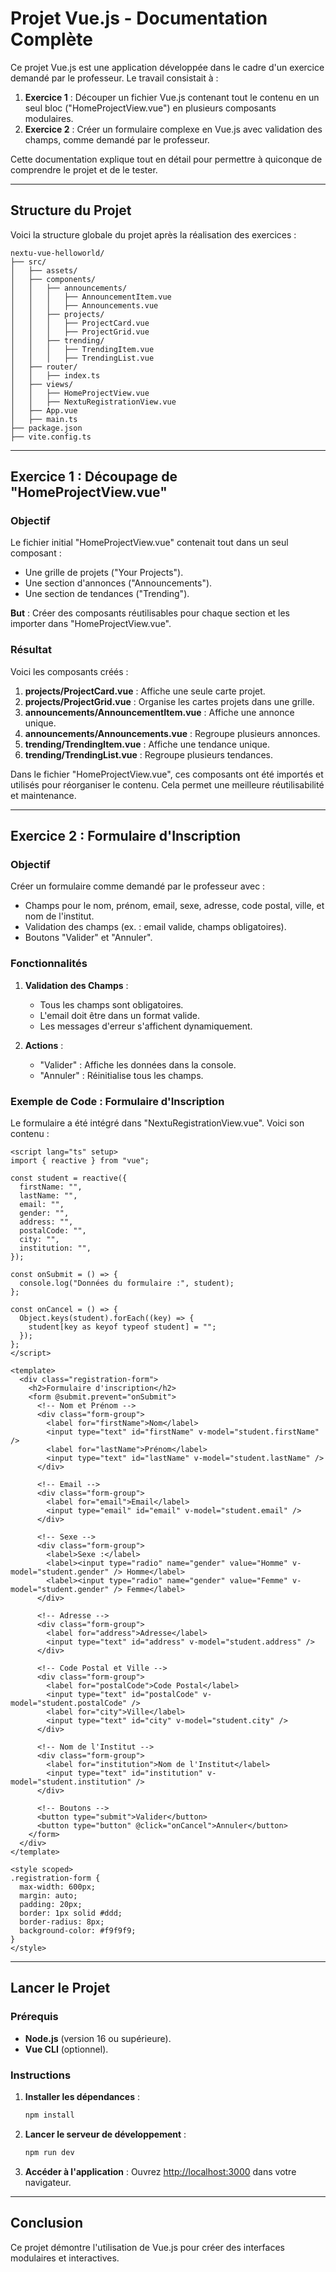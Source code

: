 # Projet Vue.js - Documentation Complète

Ce projet Vue.js est une application développée dans le cadre d'un exercice demandé par le professeur. Le travail consistait à :
1. **Exercice 1** : Découper un fichier Vue.js contenant tout le contenu en un seul bloc ("HomeProjectView.vue") en plusieurs composants modulaires.
2. **Exercice 2** : Créer un formulaire complexe en Vue.js avec validation des champs, comme demandé par le professeur.

Cette documentation explique tout en détail pour permettre à quiconque de comprendre le projet et de le tester.

---

## Structure du Projet

Voici la structure globale du projet après la réalisation des exercices :

```
nextu-vue-helloworld/
├── src/
│   ├── assets/
│   ├── components/
│   │   ├── announcements/
│   │   │   ├── AnnouncementItem.vue
│   │   │   ├── Announcements.vue
│   │   ├── projects/
│   │   │   ├── ProjectCard.vue
│   │   │   ├── ProjectGrid.vue
│   │   ├── trending/
│   │   │   ├── TrendingItem.vue
│   │   │   ├── TrendingList.vue
│   ├── router/
│   │   ├── index.ts
│   ├── views/
│   │   ├── HomeProjectView.vue
│   │   ├── NextuRegistrationView.vue
│   ├── App.vue
│   ├── main.ts
├── package.json
├── vite.config.ts
```

---

## Exercice 1 : Découpage de "HomeProjectView.vue"

### Objectif
Le fichier initial "HomeProjectView.vue" contenait tout dans un seul composant :
- Une grille de projets ("Your Projects").
- Une section d'annonces ("Announcements").
- Une section de tendances ("Trending").

**But** : Créer des composants réutilisables pour chaque section et les importer dans "HomeProjectView.vue".

### Résultat
Voici les composants créés :
1. **projects/ProjectCard.vue** : Affiche une seule carte projet.
2. **projects/ProjectGrid.vue** : Organise les cartes projets dans une grille.
3. **announcements/AnnouncementItem.vue** : Affiche une annonce unique.
4. **announcements/Announcements.vue** : Regroupe plusieurs annonces.
5. **trending/TrendingItem.vue** : Affiche une tendance unique.
6. **trending/TrendingList.vue** : Regroupe plusieurs tendances.

Dans le fichier "HomeProjectView.vue", ces composants ont été importés et utilisés pour réorganiser le contenu. Cela permet une meilleure réutilisabilité et maintenance.

---

## Exercice 2 : Formulaire d'Inscription

### Objectif
Créer un formulaire comme demandé par le professeur avec :
- Champs pour le nom, prénom, email, sexe, adresse, code postal, ville, et nom de l'institut.
- Validation des champs (ex. : email valide, champs obligatoires).
- Boutons "Valider" et "Annuler".

### Fonctionnalités
1. **Validation des Champs** :
   - Tous les champs sont obligatoires.
   - L'email doit être dans un format valide.
   - Les messages d'erreur s'affichent dynamiquement.

2. **Actions** :
   - "Valider" : Affiche les données dans la console.
   - "Annuler" : Réinitialise tous les champs.

### Exemple de Code : Formulaire d'Inscription
Le formulaire a été intégré dans "NextuRegistrationView.vue". Voici son contenu :

```vue
<script lang="ts" setup>
import { reactive } from "vue";

const student = reactive({
  firstName: "",
  lastName: "",
  email: "",
  gender: "",
  address: "",
  postalCode: "",
  city: "",
  institution: "",
});

const onSubmit = () => {
  console.log("Données du formulaire :", student);
};

const onCancel = () => {
  Object.keys(student).forEach((key) => {
    student[key as keyof typeof student] = "";
  });
};
</script>

<template>
  <div class="registration-form">
    <h2>Formulaire d'inscription</h2>
    <form @submit.prevent="onSubmit">
      <!-- Nom et Prénom -->
      <div class="form-group">
        <label for="firstName">Nom</label>
        <input type="text" id="firstName" v-model="student.firstName" />
        <label for="lastName">Prénom</label>
        <input type="text" id="lastName" v-model="student.lastName" />
      </div>

      <!-- Email -->
      <div class="form-group">
        <label for="email">Email</label>
        <input type="email" id="email" v-model="student.email" />
      </div>

      <!-- Sexe -->
      <div class="form-group">
        <label>Sexe :</label>
        <label><input type="radio" name="gender" value="Homme" v-model="student.gender" /> Homme</label>
        <label><input type="radio" name="gender" value="Femme" v-model="student.gender" /> Femme</label>
      </div>

      <!-- Adresse -->
      <div class="form-group">
        <label for="address">Adresse</label>
        <input type="text" id="address" v-model="student.address" />
      </div>

      <!-- Code Postal et Ville -->
      <div class="form-group">
        <label for="postalCode">Code Postal</label>
        <input type="text" id="postalCode" v-model="student.postalCode" />
        <label for="city">Ville</label>
        <input type="text" id="city" v-model="student.city" />
      </div>

      <!-- Nom de l'Institut -->
      <div class="form-group">
        <label for="institution">Nom de l'Institut</label>
        <input type="text" id="institution" v-model="student.institution" />
      </div>

      <!-- Boutons -->
      <button type="submit">Valider</button>
      <button type="button" @click="onCancel">Annuler</button>
    </form>
  </div>
</template>

<style scoped>
.registration-form {
  max-width: 600px;
  margin: auto;
  padding: 20px;
  border: 1px solid #ddd;
  border-radius: 8px;
  background-color: #f9f9f9;
}
</style>
```

---

## Lancer le Projet

### Prérequis
- **Node.js** (version 16 ou supérieure).
- **Vue CLI** (optionnel).

### Instructions
1. **Installer les dépendances** :
   ```bash
   npm install
   ```

2. **Lancer le serveur de développement** :
   ```bash
   npm run dev
   ```

3. **Accéder à l'application** :
   Ouvrez [http://localhost:3000](http://localhost:3000) dans votre navigateur.

---

## Conclusion
Ce projet démontre l'utilisation de Vue.js pour créer des interfaces modulaires et interactives. 

